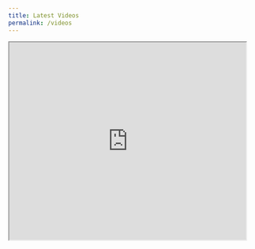 ```yaml
---
title: Latest Videos
permalink: /videos
---
```

<div class="videoWrapper">
  <iframe
    src="https://www.youtube.com/embed/?listType=user_uploads&list=@enter_channel_name_here" width="480" height="400">
  </iframe>
</div>
